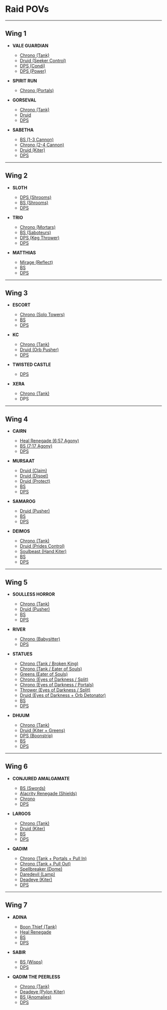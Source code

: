 # Raid POVs

---

## Wing 1
* **VALE GUARDIAN**
	- [Chrono (Tank)](https://youtu.be/CAGlgKkwACw)
	- [Druid (Seeker Control)](https://youtu.be/re84jKiVTJI)
	- [DPS (Condi)](https://youtu.be/1LrNn-a5DyQ)
	- [DPS (Power)](https://youtu.be/TmouJVFStC4)

* **SPIRIT RUN**
	- [Chrono (Portals)](https://youtu.be/0uWESE80lkE)

* **GORSEVAL**
	- [Chrono (Tank)](https://youtu.be/BeZ05d15GWc)
	- [Druid](https://youtu.be/d0L0prxQH1I)
	- [DPS](https://youtu.be/xqfs3FS2xG0)

* **SABETHA**
	- [BS (1-3 Cannon)](https://youtu.be/TMM0_ps3O7Q)
	- [Chrono (2-4 Cannon)](https://youtu.be/DElumBHNbeM)
	- [Druid (Kiter)](https://youtu.be/XkddURUl9EE)
	- [DPS](https://youtu.be/MindohjSwNA)

---

## Wing 2
* **SLOTH**
	- [DPS (Shrooms)](https://youtu.be/YXzpOUoDVZw)
	- [BS (Shrooms)](https://youtu.be/ihM1db0M37A)
	- [DPS](https://youtu.be/4JqUNxb3aBI)

* **TRIO**
	- [Chrono (Mortars)](https://youtu.be/eKTS5YPELlY)
	- [BS (Saboteurs)](https://youtu.be/nnw1pa0a_4k)
	- [DPS (Keg Thrower)](https://youtu.be/eQvs3W5VJcw)
	- [DPS](https://youtu.be/RZtas5B3FjI)

* **MATTHIAS**
	- [Mirage (Reflect)](https://youtu.be/_LVe99cJFiU)
	- [BS](https://youtu.be/hJ6gmW_9rIo)
	- [DPS](https://youtu.be/9JOa0hkGJH0)

---

## Wing 3
* **ESCORT**
	- [Chrono (Solo Towers)](https://youtu.be/tYrQ4_uGt9g)
	- [BS](https://youtu.be/teWW5SCivdg)
	- [DPS](https://youtu.be/ki-Hkka5Bo0)

* **KC**
	- [Chrono (Tank)](https://youtu.be/jFP7oklGeGI)
	- [Druid (Orb Pusher)](https://youtu.be/n4hYnXJd3V4)
	- [DPS](https://youtu.be/xLa5kAMan0s)

* **TWISTED CASTLE**
	- [DPS](https://youtu.be/R-oMS3vA2FM)

* **XERA**
	- [Chrono (Tank)](https://youtu.be/FY1yca1fIV8)
	- DPS

---

## Wing 4
* **CAIRN**
	- [Heal Renegade (6:57 Agony)](https://youtu.be/8Ky-K2nLWNc)
	- [BS (7:17 Agony)](https://youtu.be/hqmfkYT3XpI)
	- [DPS](https://youtu.be/yLz_zSCm5zE)

* **MURSAAT**
	- [Druid (Claim)](https://youtu.be/Gkw8BA_8Kdw)
	- [Druid (Dispel)](https://youtu.be/rTXwJBg0lVc)
	- [Druid (Protect)](https://youtu.be/FMT-ctKm8uQ)
	- [BS](https://youtu.be/aOnccAmEDxU)
	- [DPS](https://youtu.be/xxcJqk7uLwE)

* **SAMAROG**
	- [Druid (Pusher)](https://youtu.be/Fg3J7usmaHk)
	- [BS](https://youtu.be/3tzgnoYj7jE?t=2)
	- [DPS](https://youtu.be/dZWxP_v6GO4)

* **DEIMOS**
	- [Chrono (Tank)](https://youtu.be/ai4ty-4Ex3I)
	- [Druid (Prides Control)](https://youtu.be/xJ_xm8UYKFk)
	- [Soulbeast (Hand Kiter)](https://youtu.be/IukfOGbuKug)
	- [BS](https://youtu.be/TLETc4e9eAQ)
	- [DPS](https://youtu.be/SA8eGZYjp5Q)

---

## Wing 5
* **SOULLESS HORROR**
	- [Chrono (Tank)](https://youtu.be/iCCBgDkpFPI)
	- [Druid (Pusher)](https://youtu.be/f22kP9-K45c)
	- [BS](https://youtu.be/pURbNb6zukQ)
	- [DPS](https://youtu.be/y1EAoMfllyM)

* **RIVER**
	- [Chrono (Babysitter)](https://youtu.be/ZweONAWbgcs)
	- [DPS](https://youtu.be/UBw9mqxIKto)

* **STATUES**
	- [Chrono (Tank / Broken King)](https://youtu.be/MkaEXA6nylE)
	- [Chrono (Tank / Eater of Souls)](https://youtu.be/kBw-Mw_i5co)
	- [Greens (Eater of Souls)](https://youtu.be/zAaUVYI4nxQ)
	- [Chrono (Eyes of Darkness / Split)](https://youtu.be/vP7-MxqZfWY)
	- [Chrono (Eyes of Darkness / Portals)](https://youtu.be/O0veZr4KXbg)
	- [Thrower (Eyes of Darkness / Split)](https://youtu.be/Sz8U8sKXGf0)
	- [Druid (Eyes of Darkness + Orb Detonator)](https://youtu.be/nNXg1wKM6vg)
	- [BS](https://youtu.be/e7eB6lylTlI)
	- [DPS](https://youtu.be/9P5YvA-BzKE)

* **DHUUM**
	- [Chrono (Tank)](https://youtu.be/BG4MoKSBep8)
	- [Druid (Kiter + Greens)](https://youtu.be/uECC39w2Gcg)
	- [DPS (Boonstrip)](https://youtu.be/XI81tes7aA8)
	- [BS](https://youtu.be/1WbmOvuAwlM)
	- [DPS](https://youtu.be/cRxxxlObYXY)

---

## Wing 6
* **CONJURED AMALGAMATE**
	- [BS (Swords)](https://youtu.be/u6TUlE_7QYU)
	- [Alacrity Renegade (Shields)](https://youtu.be/eye96vsqPjs)
	- [Chrono](https://youtu.be/AZSzGNNHm8s)
	- [DPS](https://youtu.be/zUf_bfxhA9Q)

* **LARGOS**
	- [Chrono (Tank)](https://youtu.be/uqLM7o46b-I)
	- [Druid (Kiter)](https://youtu.be/An72f8O7QDw)
	- [BS](https://youtu.be/GpJiBlg9WgA)
	- [DPS](https://youtu.be/S4Mz9xFAaDw)

* **QADIM**
	- [Chrono (Tank + Portals + Pull In)](https://youtu.be/xUj4PogR5uc)
	- [Chrono (Tank + Pull Out)](https://youtu.be/d0c8rp96xww)
	- [Spellbreaker (Dome)](https://youtu.be/yXRPdVGL-7k)
	- [Daredevil (Lamp)](https://youtu.be/I1-JTVwTr4s)
	- [Deadeye (Kiter)](https://youtu.be/scp3ActKZh4)
	- [DPS](https://youtu.be/GKFM_1ggRBQ)

---

## Wing 7
* **ADINA**
	- [Boon Thief (Tank)](https://youtu.be/6nNuLeSf4Sg)
	- [Heal Renegade](https://youtu.be/k1hNz09kyUc)
	- [BS](https://youtu.be/pr16Y7oFEIE)
	- [DPS](https://youtu.be/vItcc0AwU4c)

* **SABIR**
	- [BS (Wisps)](https://youtu.be/BTx29w7mwH8)
	- [DPS](https://youtu.be/-8USQJCZowo)

* **QADIM THE PEERLESS**
	- [Chrono (Tank)](https://youtu.be/-K1fY4rHljQ)
	- [Deadeye (Pylon Kiter)](https://youtu.be/S0aYPj-7h1o)
	- [BS (Anomalies)](https://youtu.be/FfzENdNH_aQ)
	- [DPS](https://youtu.be/s28xBJIQfP4)